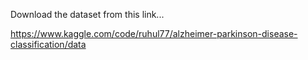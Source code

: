 Download the dataset from this link...

https://www.kaggle.com/code/ruhul77/alzheimer-parkinson-disease-classification/data